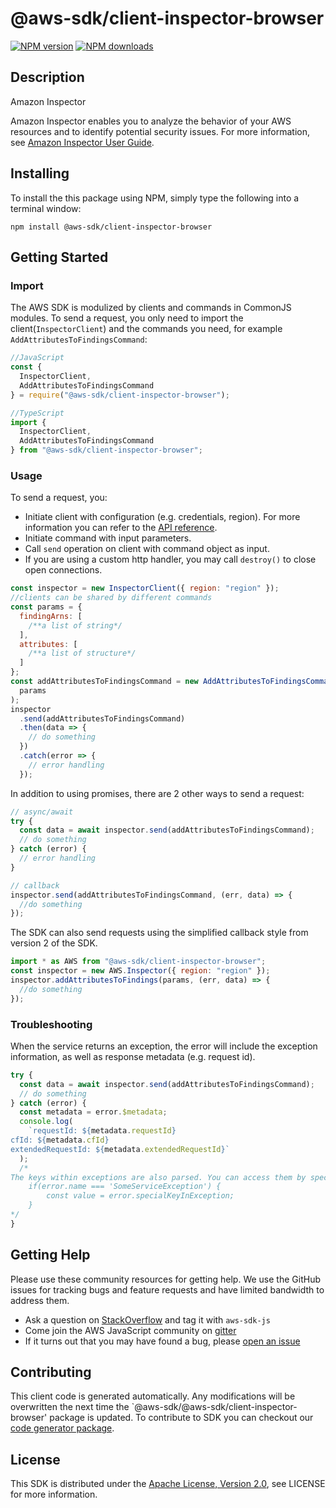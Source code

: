 # @aws-sdk/client-inspector-browser

[![NPM version](https://img.shields.io/npm/v/@aws-sdk/client-inspector-browser/preview.svg)](https://www.npmjs.com/package/@aws-sdk/client-inspector-browser)
[![NPM downloads](https://img.shields.io/npm/dm/@aws-sdk/client-inspector-browser.svg)](https://www.npmjs.com/package/@aws-sdk/client-inspector-browser)

## Description

<fullname>Amazon Inspector</fullname> <p>Amazon Inspector enables you to analyze the behavior of your AWS resources and to identify potential security issues. For more information, see <a href="https://docs.aws.amazon.com/inspector/latest/userguide/inspector_introduction.html"> Amazon Inspector User Guide</a>.</p>

## Installing

To install the this package using NPM, simply type the following into a terminal window:

```
npm install @aws-sdk/client-inspector-browser
```

## Getting Started

### Import

The AWS SDK is modulized by clients and commands in CommonJS modules. To send a request, you only need to import the client(`InspectorClient`) and the commands you need, for example `AddAttributesToFindingsCommand`:

```javascript
//JavaScript
const {
  InspectorClient,
  AddAttributesToFindingsCommand
} = require("@aws-sdk/client-inspector-browser");
```

```javascript
//TypeScript
import {
  InspectorClient,
  AddAttributesToFindingsCommand
} from "@aws-sdk/client-inspector-browser";
```

### Usage

To send a request, you:

- Initiate client with configuration (e.g. credentials, region). For more information you can refer to the [API reference][].
- Initiate command with input parameters.
- Call `send` operation on client with command object as input.
- If you are using a custom http handler, you may call `destroy()` to close open connections.

```javascript
const inspector = new InspectorClient({ region: "region" });
//clients can be shared by different commands
const params = {
  findingArns: [
    /**a list of string*/
  ],
  attributes: [
    /**a list of structure*/
  ]
};
const addAttributesToFindingsCommand = new AddAttributesToFindingsCommand(
  params
);
inspector
  .send(addAttributesToFindingsCommand)
  .then(data => {
    // do something
  })
  .catch(error => {
    // error handling
  });
```

In addition to using promises, there are 2 other ways to send a request:

```javascript
// async/await
try {
  const data = await inspector.send(addAttributesToFindingsCommand);
  // do something
} catch (error) {
  // error handling
}
```

```javascript
// callback
inspector.send(addAttributesToFindingsCommand, (err, data) => {
  //do something
});
```

The SDK can also send requests using the simplified callback style from version 2 of the SDK.

```javascript
import * as AWS from "@aws-sdk/client-inspector-browser";
const inspector = new AWS.Inspector({ region: "region" });
inspector.addAttributesToFindings(params, (err, data) => {
  //do something
});
```

### Troubleshooting

When the service returns an exception, the error will include the exception information, as well as response metadata (e.g. request id).

```javascript
try {
  const data = await inspector.send(addAttributesToFindingsCommand);
  // do something
} catch (error) {
  const metadata = error.$metadata;
  console.log(
    `requestId: ${metadata.requestId}
cfId: ${metadata.cfId}
extendedRequestId: ${metadata.extendedRequestId}`
  );
  /*
The keys within exceptions are also parsed. You can access them by specifying exception names:
    if(error.name === 'SomeServiceException') {
        const value = error.specialKeyInException;
    }
*/
}
```

## Getting Help

Please use these community resources for getting help. We use the GitHub issues for tracking bugs and feature requests and have limited bandwidth to address them.

- Ask a question on [StackOverflow](https://stackoverflow.com/questions/tagged/aws-sdk-js) and tag it with `aws-sdk-js`
- Come join the AWS JavaScript community on [gitter](https://gitter.im/aws/aws-sdk-js-v3)
- If it turns out that you may have found a bug, please [open an issue](https://github.com/aws/aws-sdk-js-v3/issues)

## Contributing

This client code is generated automatically. Any modifications will be overwritten the next time the `@aws-sdk/@aws-sdk/client-inspector-browser' package is updated. To contribute to SDK you can checkout our [code generator package][].

## License

This SDK is distributed under the
[Apache License, Version 2.0](http://www.apache.org/licenses/LICENSE-2.0),
see LICENSE for more information.

[code generator package]: https://github.com/aws/aws-sdk-js-v3/tree/master/packages/service-types-generator
[api reference]: https://docs.aws.amazon.com/AWSJavaScriptSDK/latest/
